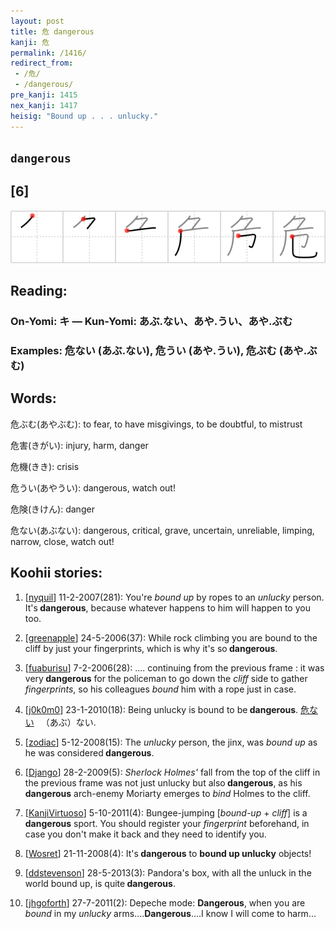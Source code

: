 ```yaml
---
layout: post
title: 危 dangerous
kanji: 危
permalink: /1416/
redirect_from:
 - /危/
 - /dangerous/
pre_kanji: 1415
nex_kanji: 1417
heisig: "Bound up . . . unlucky."
---
```


## `dangerous`

## [6]

<div class="stroke"><img src="../images/E58DB1.png" /></div>

## Reading:

### On-Yomi: キ &mdash; Kun-Yomi: あぶ.ない、あや.うい、あや.ぶむ

### Examples: 危ない (あぶ.ない), 危うい (あや.うい), 危ぶむ (あや.ぶむ)

## Words:

危ぶむ(あやぶむ): to fear, to have misgivings, to be doubtful, to mistrust

危害(きがい): injury, harm, danger

危機(きき): crisis

危うい(あやうい): dangerous, watch out!

危険(きけん): danger

危ない(あぶない): dangerous, critical, grave, uncertain, unreliable, limping, narrow, close, watch out!

## Koohii stories:

1) [<a href="http://kanji.koohii.com/profile/nyquil">nyquil</a>] 11-2-2007(281): You&#039;re <em>bound up</em> by ropes to an <em>unlucky</em> person. It&#039;s<strong> dangerous</strong>, because whatever happens to him will happen to you too. 

2) [<a href="http://kanji.koohii.com/profile/greenapple">greenapple</a>] 24-5-2006(37): While rock climbing you are bound to the cliff by just your fingerprints, which is why it&#039;s so<strong> dangerous</strong>. 

3) [<a href="http://kanji.koohii.com/profile/fuaburisu">fuaburisu</a>] 7-2-2006(28): .... continuing from the previous frame : it was very<strong> dangerous</strong> for the policeman to go down the <em>cliff</em> side to gather <em>fingerprints</em>, so his colleagues <em>bound</em> him with a rope just in case. 

4) [<a href="http://kanji.koohii.com/profile/j0k0m0">j0k0m0</a>] 23-1-2010(18): Being unlucky is bound to be<strong> dangerous</strong>.   <a href="http://jisho.org/kanji/details/危ない">危ない</a>  　（あぶ）ない. 

5) [<a href="http://kanji.koohii.com/profile/zodiac">zodiac</a>] 5-12-2008(15): The <em>unlucky</em> person, the jinx, was <em>bound up</em> as he was considered<strong> dangerous</strong>. 

6) [<a href="http://kanji.koohii.com/profile/Django">Django</a>] 28-2-2009(5): <em>Sherlock Holmes&#039;</em> fall from the top of the cliff in the previous frame was not just unlucky but also<strong> dangerous</strong>, as his<strong> dangerous</strong> arch-enemy Moriarty emerges to <em>bind</em> Holmes to the cliff. 

7) [<a href="http://kanji.koohii.com/profile/KanjiVirtuoso">KanjiVirtuoso</a>] 5-10-2011(4): Bungee-jumping [<em>bound-up</em> + <em>cliff</em>] is a<strong> dangerous</strong> sport. You should register your <em>fingerprint</em> beforehand, in case you don&#039;t make it back and they need to identify you. 

8) [<a href="http://kanji.koohii.com/profile/Wosret">Wosret</a>] 21-11-2008(4): It&#039;s<strong> dangerous</strong> to <strong>bound up unlucky</strong> objects! 

9) [<a href="http://kanji.koohii.com/profile/ddstevenson">ddstevenson</a>] 28-5-2013(3): Pandora&#039;s box, with all the unluck in the world bound up, is quite<strong> dangerous</strong>. 

10) [<a href="http://kanji.koohii.com/profile/jhgoforth">jhgoforth</a>] 27-7-2011(2): Depeche mode: <strong>Dangerous</strong>, when you are <em>bound</em> in my <em>unlucky</em> arms....<strong>Dangerous</strong>....I know I will come to harm... 
